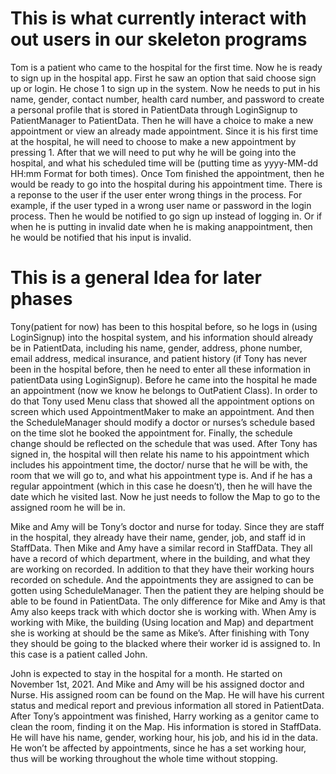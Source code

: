 # This is what currently interact with out users in our skeleton programs
Tom is a patient who came to the hospital for the first time. Now he is ready to sign up in the hospital app. First he saw an option that said choose sign up or login. He chose 1 to sign up in the system. Now he needs to put in his name, gender, contact number, health card number, and password to create a personal profile that is stored in PatientData through LoginSignup to PatientManager to PatientData. Then he will have a choice to make a new appointment or view an already made appointment. Since it is his first time at the hospital, he will need to choose to make a new appointment by pressing 1. After that we will need to put why he will be going into the hospital, and what his scheduled time will be (putting time as yyyy-MM-dd HH:mm
Format for both times). Once Tom finished the appointment, then he would be ready to go into the hospital during his appointment time.
There is a reponse to the user if the user enter wrong things in the process. For example, if the user typed in a wrong user name or password in the login process. Then he would be notified to go sign up instead of logging in. Or if when he is putting in invalid date when he is making anappointment, then he would be notified that his input is invalid.

# This is a general Idea for later phases
Tony(patient for now) has been to this hospital before, so he logs in (using LoginSignup) into the hospital system, and his information should already be in PatientData, including his name, gender, address, phone number, email address, medical insurance, and patient history (if Tony has never been in the hospital before, then he need to enter all these information in patientData using LoginSignup). Before he came into the hospital he made an appointment (now we know he belongs to OutPatient Class). In order to do that Tony used Menu class that showed all the appointment options on screen which used AppointmentMaker to make an appointment. And then the ScheduleManager should modify a doctor or nurses’s schedule based on the time slot he booked the appointment for. Finally, the schedule change should be reflected on the schedule that was used. After Tony has signed in, the hospital will then relate his name to his appointment which includes his appointment time, the doctor/ nurse that he will be with, the room that we will go to, and what his appointment type is. And if he has a regular appointment (which in this case he doesn’t), then he will have the date which he visited last. Now he just needs to follow the Map to go to the assigned room he will be in.

Mike and Amy will be Tony’s doctor and nurse for today. Since they are staff in the hospital, they already have their name, gender, job, and staff id in StaffData. Then Mike and Amy have a similar record in StaffData. They all have a record of which department, where in the building, and what they are working on recorded. In addition to that they have their working hours recorded on schedule. And the appointments they are assigned to can be gotten using ScheduleManager. Then the patient they are helping should be able to be found in PatientData. The only difference for Mike and Amy is that Amy also keeps track with which doctor she is working with. When Amy is working with Mike, the building (Using location and Map)  and department she is working at should be the same as Mike’s. After finishing with Tony they should be going to the blacked where their worker id is assigned to. In this case is a patient called John. 

John is expected to stay in the hospital for a month. He started on November 1st, 2021. And Mike and Amy will be his assigned doctor and Nurse. His assigned room can be found on the Map. He will have his current status and medical report and previous information all stored in PatientData. 
After Tony’s appointment was finished, Harry working as a genitor came to clean the room, finding it on the Map. His information is stored in StaffData. He will have his name, gender, working hour, his job, and his id in the data. He won’t be affected by appointments, since he has a set working hour, thus will be working throughout the whole time without stopping.
